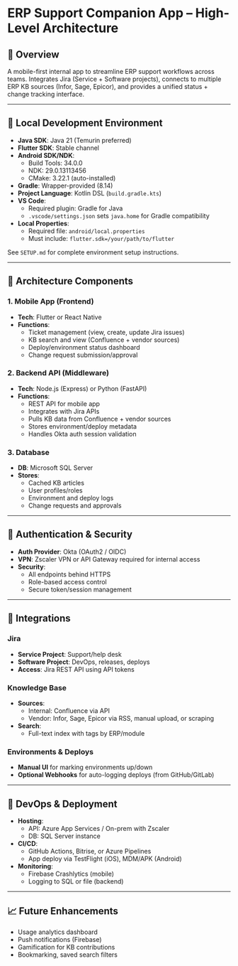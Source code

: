 # ERP Support Companion App – High-Level Architecture

## 🎯 Overview
A mobile-first internal app to streamline ERP support workflows across teams. Integrates Jira (Service + Software projects), connects to multiple ERP KB sources (Infor, Sage, Epicor), and provides a unified status + change tracking interface.

---

## 🧰 Local Development Environment

- **Java SDK**: Java 21 (Temurin preferred)
- **Flutter SDK**: Stable channel
- **Android SDK/NDK**:
  - Build Tools: 34.0.0
  - NDK: 29.0.13113456
  - CMake: 3.22.1 (auto-installed)
- **Gradle**: Wrapper-provided (8.14)
- **Project Language**: Kotlin DSL (`build.gradle.kts`)
- **VS Code**:
  - Required plugin: Gradle for Java
  - `.vscode/settings.json` sets `java.home` for Gradle compatibility
- **Local Properties**:
  - Required file: `android/local.properties`
  - Must include: `flutter.sdk=/your/path/to/flutter`

See `SETUP.md` for complete environment setup instructions.

---

## 🧱 Architecture Components

### 1. Mobile App (Frontend)
- **Tech**: Flutter or React Native
- **Functions**:
  - Ticket management (view, create, update Jira issues)
  - KB search and view (Confluence + vendor sources)
  - Deploy/environment status dashboard
  - Change request submission/approval

### 2. Backend API (Middleware)
- **Tech**: Node.js (Express) or Python (FastAPI)
- **Functions**:
  - REST API for mobile app
  - Integrates with Jira APIs
  - Pulls KB data from Confluence + vendor sources
  - Stores environment/deploy metadata
  - Handles Okta auth session validation

### 3. Database
- **DB**: Microsoft SQL Server
- **Stores**:
  - Cached KB articles
  - User profiles/roles
  - Environment and deploy logs
  - Change requests and approvals

---

## 🔐 Authentication & Security

- **Auth Provider**: Okta (OAuth2 / OIDC)
- **VPN**: Zscaler VPN or API Gateway required for internal access
- **Security**:
  - All endpoints behind HTTPS
  - Role-based access control
  - Secure token/session management

---

## 🔄 Integrations

### Jira
- **Service Project**: Support/help desk
- **Software Project**: DevOps, releases, deploys
- **Access**: Jira REST API using API tokens

### Knowledge Base
- **Sources**:
  - Internal: Confluence via API
  - Vendor: Infor, Sage, Epicor via RSS, manual upload, or scraping
- **Search**:
  - Full-text index with tags by ERP/module

### Environments & Deploys
- **Manual UI** for marking environments up/down
- **Optional Webhooks** for auto-logging deploys (from GitHub/GitLab)

---

## 🚀 DevOps & Deployment

- **Hosting**:
  - API: Azure App Services / On-prem with Zscaler
  - DB: SQL Server instance
- **CI/CD**:
  - GitHub Actions, Bitrise, or Azure Pipelines
  - App deploy via TestFlight (iOS), MDM/APK (Android)
- **Monitoring**:
  - Firebase Crashlytics (mobile)
  - Logging to SQL or file (backend)

---

## 📈 Future Enhancements
- Usage analytics dashboard
- Push notifications (Firebase)
- Gamification for KB contributions
- Bookmarking, saved search filters
